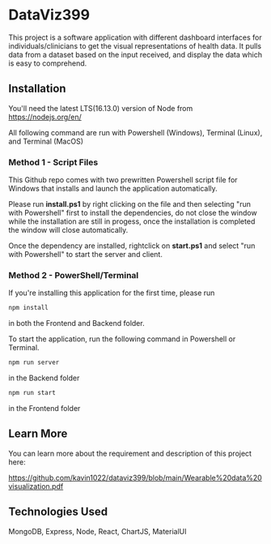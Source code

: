 # DataViz399

This project is a software application with different dashboard interfaces for individuals/clinicians to get the visual representations of health data. It pulls data from a dataset based on the input received, and display the data which is easy to comprehend. 

## Installation

You'll need the latest LTS(16.13.0) version of Node from https://nodejs.org/en/



All following command are run with Powershell (Windows), Terminal (Linux), and Terminal (MacOS)

### Method 1 - Script Files

This Github repo comes with two prewritten Powershell script file for Windows that installs and launch the application automatically. 

Please run **install.ps1** by right clicking on the file and then selecting "run with Powershell" first to install the dependencies, do not close the window while the installation are still in progess, once the installation is completed the window will close automatically.

Once the dependency are installed, rightclick on **start.ps1** and select "run with Powershell" to start the server and client. 

### Method 2 - PowerShell/Terminal

If you're installing this application for the first time, please run

```bash
npm install
```
in both the Frontend and Backend folder.

To start the application, run the following command in Powershell or Terminal.

```bash
npm run server
```
in the Backend folder
```bash
npm run start
```
in the Frontend folder

## Learn More

You can learn more about the requirement and description of this project here:

https://github.com/kavin1022/dataviz399/blob/main/Wearable%20data%20visualization.pdf

## Technologies Used

MongoDB, Express, Node, React, ChartJS, MaterialUI

